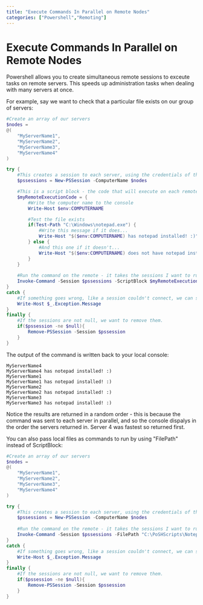 ```yaml
---
title: "Execute Commands In Parallel on Remote Nodes"
categories: ["Powershell","Remoting"]
---
```

# Execute Commands In Parallel on Remote Nodes

Powershell allows you to create simultaneous remote sessions to exceute tasks on remote servers. This speeds up administration tasks when dealing with many servers at once.

For example, say we want to check that a particular file exists on our group of servers:

```powershell
#Create an array of our servers
$nodes = 
@(
    "MyServerName1",
    "MyServerName2",
    "MyServerName3",
    "MyServerName4"
)

try {
    #This creates a session to each server, using the credentials of the current user
    $pssessions = New-PSSession -ComputerName $nodes

    #This is a script block - the code that will execute on each remote node
    $myRemoteExecutionCode = {
        #Write the computer name to the console
        Write-Host $env:COMPUTERNAME

        #Test the file exists
        if(Test-Path "C:\Windows\notepad.exe") {
            #Write this message if it does...
            Write-Host "$($env:COMPUTERNAME) has notepad installed! :)"
        } else {
            #And this one if it doesn't...
            Write-Host "$($env:COMPUTERNAME) does not have notepad installed. :("
        }
    }
    
    #Run the command on the remote - it takes the sessions I want to run the command on and the command itself as inputs.
    Invoke-Command -Session $pssessions -ScriptBlock $myRemoteExecutionCode
}
catch {
    #If something goes wrong, like a session couldn't connect, we can see it here.
    Write-Host $_.Exception.Message
}
finally {
    #If the sessions are not null, we want to remove them.
    if($pssession -ne $null){
        Remove-PSSession -Session $pssession
    }
}
```

The output of the command is written back to your local console:
```
MyServerName4
MyServerName4 has notepad installed! :)
MyServerName1
MyServerName1 has notepad installed! :)
MyServerName2
MyServerName2 has notepad installed! :)
MyServerName3
MyServerName3 has notepad installed! :)
```
Notice the results are returned in a random order - this is because the command was sent to each server in parallel, and so the console dispalys in the order the servers returned in. Server 4 was fastest so returned first.

You can also pass local files as commands to run by using "FilePath" instead of ScriptBlock:
```powershell
#Create an array of our servers
$nodes = 
@(
    "MyServerName1",
    "MyServerName2",
    "MyServerName3",
    "MyServerName4"
)

try {
    #This creates a session to each server, using the credentials of the current user
    $pssessions = New-PSSession -ComputerName $nodes
    
    #Run the command on the remote - it takes the sessions I want to run the command on and the ps1 file with the code I want to execute.
    Invoke-Command -Session $pssessions -FilePath "C:\PoSHScripts\NotepadInstalled.ps1"
}
catch {
    #If something goes wrong, like a session couldn't connect, we can see it here.
    Write-Host $_.Exception.Message
}
finally {
    #If the sessions are not null, we want to remove them.
    if($pssession -ne $null){
        Remove-PSSession -Session $pssession
    }
}
```

